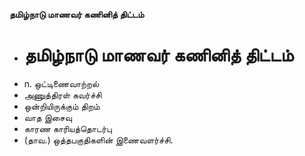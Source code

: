 **தமிழ்நாடு மாணவர் கணினித் திட்டம்**
- # தமிழ்நாடு மாணவர் கணினித் திட்டம்
- n. ஒட்டிணைவாற்றல்
- அணுத்திரள் கவர்ச்சி
- ஒன்றியிருக்கும் திறம்
- வாத இசைவு
- காரண காரியத்தொடர்பு
- (தாவ.) ஒத்தபகுதிகளின் இணைவளர்ச்சி.

